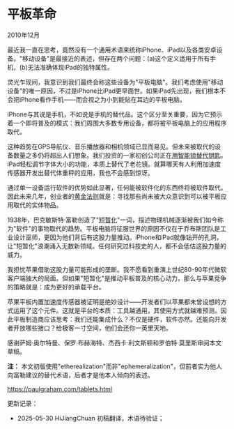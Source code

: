 


# 平板革命

2010年12月

最近我一直在思考，竟然没有一个通用术语来统称iPhone、iPad以及各类安卓设备。"移动设备"是最接近的表述，但存在两个问题：(a)这个定义适用于所有手机，(b)无法准确体现iPad的独特属性。

灵光乍现间，我意识到我们最终会称这些设备为"平板电脑"。我们考虑使用"移动设备"的唯一原因，不过是iPhone比iPad更早面世。如果iPad先出现，我们根本不会把iPhone看作手机——而会视之为小到能贴在耳边的平板电脑。

iPhone与其说是手机，不如说是手机的替代品。这个区分至关重要，因为它预示着一个即将普及的模式：我们周围大多数专用设备，都将被平板电脑上的应用程序取代。

这种趋势在GPS导航仪、音乐播放器和相机领域已显而易见。但未来被取代的设备数量之多仍将超出人们想象。我们投资的一家初创公司正在[用智能锁替代钥匙](http://lockitron.com/)。iPad轻松调节字体大小的功能，本质上替代了老花镜。就算哪天有人利用加速度传感器开发出替代体重秤的应用，我也不会感到惊讶。

通过单一设备运行软件的优势如此显著，任何能被软件化的东西终将被软件取代。因此未来几年，创业者的[黄金法则](http://ycombinator.com/rfs8.html)就是：寻找那些尚未被大众意识到可以被平板应用取代的实体物品。

1938年，巴克敏斯特·富勒创造了"[短暂化](http://en.wikipedia.org/wiki/Ephemeralization)"一词，描述物理机械逐渐被我们如今称为"软件"的事物取代的趋势。平板电脑将征服世界的原因不仅在于乔布斯团队是工业设计巫师，更因为他们背后有这股力量推动。iPhone和iPad就像钻开的孔洞，让"短暂化"浪潮涌入无数新领域。任何研究过科技史的人，都不会低估这股力量的威力。

我担忧苹果借助这股力量可能形成的垄断。我不愿看到重演上世纪80-90年代微软客户端独大的局面。但如果"短暂化"是推动平板普及的核心动力，那么与苹果竞争的策略就是：成为更好的承载平台。

苹果平板内置加速度传感器被证明是绝妙设计——开发者们以苹果都未曾设想的方式运用了这个元件。这就是平台的本质：工具越通用，其使用方式就越难预测。因此平板制造商应该思考：我们还能集成什么？不仅是硬件，软件亦然。还能向开发者开放哪些接口？给极客一寸空间，他们会还你一英里天地。

感谢萨姆·奥尔特曼、保罗·布赫海特、杰西卡·利文斯顿和罗伯特·莫里斯审阅本文草稿。

**注：** 本文初版使用"etherealization"而非"ephemeralization"，但前者实为他人向富勒建议的替代术语，后者才是他本人倾向的表述。

https://paulgraham.com/tablets.html



更新记录：
- 2025-05-30 HiJiangChuan 初稿翻译，术语待验证；
